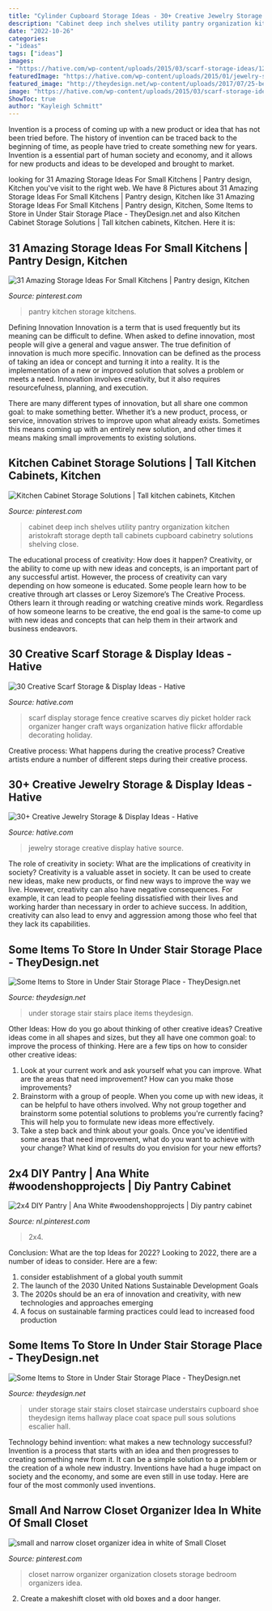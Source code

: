 ```yaml
---
title: "Cylinder Cupboard Storage Ideas - 30+ Creative Jewelry Storage &amp; Display Ideas"
description: "Cabinet deep inch shelves utility pantry organization kitchen aristokraft storage depth tall cabinets cupboard cabinetry solutions shelving close"
date: "2022-10-26"
categories:
- "ideas"
tags: ["ideas"]
images:
- "https://hative.com/wp-content/uploads/2015/03/scarf-storage-ideas/12-creative-scarf-storage-and-display-ideas.jpg"
featuredImage: "https://hative.com/wp-content/uploads/2015/01/jewelry-storage-display-ideas/20-jewelry-storage-display-ideas.jpg"
featured_image: "http://theydesign.net/wp-content/uploads/2017/07/25-best-ideas-about-under-stair-storage-on-pinterest-stair-with-regard-to-under-stair-storage-some-items-to-store-in-under-stair-storage-place.jpg"
image: "https://hative.com/wp-content/uploads/2015/03/scarf-storage-ideas/12-creative-scarf-storage-and-display-ideas.jpg"
ShowToc: true
author: "Kayleigh Schmitt"
---
```



Invention is a process of coming up with a new product or idea that has not been tried before. The history of invention can be traced back to the beginning of time, as people have tried to create something new for years. Invention is a essential part of human society and economy, and it allows for new products and ideas to be developed and brought to market.

	

		
looking for 31 Amazing Storage Ideas For Small Kitchens | Pantry design, Kitchen you've visit to the right web. We have 8 Pictures about 31 Amazing Storage Ideas For Small Kitchens | Pantry design, Kitchen like 31 Amazing Storage Ideas For Small Kitchens | Pantry design, Kitchen, Some Items to Store in Under Stair Storage Place - TheyDesign.net and also Kitchen Cabinet Storage Solutions | Tall kitchen cabinets, Kitchen. Here it is:
		
    
## 31 Amazing Storage Ideas For Small Kitchens | Pantry Design, Kitchen

<img loading=lazy src="https://i.pinimg.com/736x/39/d9/8c/39d98c293912ce75f3c74aeb2970eda7--small-kitchen-pantry-kitchen-pantry-design.jpg" onerror="this.onerror=null;this.src='https://tse4.mm.bing.net/th?id=OIP.CpwAUWRqklnaGUnaT6_MPgHaKE&amp;pid=15.1';" alt="31 Amazing Storage Ideas For Small Kitchens | Pantry design, Kitchen">

_Source: pinterest.com_

>pantry kitchen storage kitchens. 

	

Defining Innovation
Innovation is a term that is used frequently but its meaning can be difficult to define. When asked to define innovation, most people will give a general and vague answer. The true definition of innovation is much more specific.
Innovation can be defined as the process of taking an idea or concept and turning it into a reality. It is the implementation of a new or improved solution that solves a problem or meets a need. Innovation involves creativity, but it also requires resourcefulness, planning, and execution.

There are many different types of innovation, but all share one common goal: to make something better. Whether it’s a new product, process, or service, innovation strives to improve upon what already exists. Sometimes this means coming up with an entirely new solution, and other times it means making small improvements to existing solutions.

    
## Kitchen Cabinet Storage Solutions | Tall Kitchen Cabinets, Kitchen

<img loading=lazy src="https://i.pinimg.com/736x/00/af/7f/00af7fcf618d991953ab63a01d75d54c.jpg" onerror="this.onerror=null;this.src='https://tse3.mm.bing.net/th?id=OIP.DqfP417pPWNhvDhmOh772wHaLv&amp;pid=15.1';" alt="Kitchen Cabinet Storage Solutions | Tall kitchen cabinets, Kitchen">

_Source: pinterest.com_

>cabinet deep inch shelves utility pantry organization kitchen aristokraft storage depth tall cabinets cupboard cabinetry solutions shelving close. 

	

The educational process of creativity: How does it happen?
Creativity, or the ability to come up with new ideas and concepts, is an important part of any successful artist. However, the process of creativity can vary depending on how someone is educated. Some people learn how to be creative through art classes or Leroy Sizemore’s The Creative Process. Others learn it through reading or watching creative minds work. Regardless of how someone learns to be creative, the end goal is the same-to come up with new ideas and concepts that can help them in their artwork and business endeavors.

    
## 30 Creative Scarf Storage &amp; Display Ideas - Hative

<img loading=lazy src="https://hative.com/wp-content/uploads/2015/03/scarf-storage-ideas/12-creative-scarf-storage-and-display-ideas.jpg" onerror="this.onerror=null;this.src='https://tse3.mm.bing.net/th?id=OIP.3Ur6d2t7CqYFuvTA_ughpAHaLT&amp;pid=15.1';" alt="30 Creative Scarf Storage &amp; Display Ideas - Hative">

_Source: hative.com_

>scarf display storage fence creative scarves diy picket holder rack organizer hanger craft ways organization hative flickr affordable decorating holiday. 

	

Creative process: What happens during the creative process?
Creative artists endure a number of different steps during their creative process.

    
## 30+ Creative Jewelry Storage &amp; Display Ideas - Hative

<img loading=lazy src="https://hative.com/wp-content/uploads/2015/01/jewelry-storage-display-ideas/20-jewelry-storage-display-ideas.jpg" onerror="this.onerror=null;this.src='https://tse1.mm.bing.net/th?id=OIP.pADGwf9yBUzMI2G-0FArTQHaJ4&amp;pid=15.1';" alt="30+ Creative Jewelry Storage &amp; Display Ideas - Hative">

_Source: hative.com_

>jewelry storage creative display hative source. 

	

The role of creativity in society: What are the implications of creativity in society?
Creativity is a valuable asset in society. It can be used to create new ideas, make new products, or find new ways to improve the way we live. However, creativity can also have negative consequences. For example, it can lead to people feeling dissatisfied with their lives and working harder than necessary in order to achieve success. In addition, creativity can also lead to envy and aggression among those who feel that they lack its capabilities.

    
## Some Items To Store In Under Stair Storage Place - TheyDesign.net

<img loading=lazy src="http://theydesign.net/wp-content/uploads/2017/07/best-images-about-under-stairs-ideas-on-pinterest-storage-throughout-under-stair-storage-some-items-to-store-in-under-stair-storage-place.jpg" onerror="this.onerror=null;this.src='https://tse3.mm.bing.net/th?id=OIP.pw6EandPg4vhyFwVOJZaYQHaLH&amp;pid=15.1';" alt="Some Items to Store in Under Stair Storage Place - TheyDesign.net">

_Source: theydesign.net_

>under storage stair stairs place items theydesign. 

	

Other Ideas: How do you go about thinking of other creative ideas?
Creative ideas come in all shapes and sizes, but they all have one common goal: to improve the process of thinking. Here are a few tips on how to consider other creative ideas:
1. Look at your current work and ask yourself what you can improve. What are the areas that need improvement? How can you make those improvements?
2. Brainstorm with a group of people. When you come up with new ideas, it can be helpful to have others involved. Why not group together and brainstorm some potential solutions to problems you're currently facing? This will help you to formulate new ideas more effectively.
3. Take a step back and think about your goals. Once you've identified some areas that need improvement, what do you want to achieve with your change? What kind of results do you envision for your new efforts?

    
## 2x4 DIY Pantry | Ana White #woodenshopprojects | Diy Pantry Cabinet

<img loading=lazy src="https://i.pinimg.com/736x/b7/11/39/b7113978e11b3e41ed0b65417ed3f659.jpg" onerror="this.onerror=null;this.src='https://tse3.mm.bing.net/th?id=OIP.MO-aB5v6KS-5FtRTp7-16gHaOA&amp;pid=15.1';" alt="2x4 DIY Pantry | Ana White #woodenshopprojects | Diy pantry cabinet">

_Source: nl.pinterest.com_

>2x4. 

	

Conclusion: What are the top Ideas for 2022?
Looking to 2022, there are a number of ideas to consider. Here are a few: 
1. consider establishment of a global youth summit 
2. The launch of the 2030 United Nations Sustainable Development Goals 
3. The 2020s should be an era of innovation and creativity, with new technologies and approaches emerging 
4. A focus on sustainable farming practices could lead to increased food production 

    
## Some Items To Store In Under Stair Storage Place - TheyDesign.net

<img loading=lazy src="http://theydesign.net/wp-content/uploads/2017/07/25-best-ideas-about-under-stair-storage-on-pinterest-stair-with-regard-to-under-stair-storage-some-items-to-store-in-under-stair-storage-place.jpg" onerror="this.onerror=null;this.src='https://tse2.mm.bing.net/th?id=OIP.zEi9YI_9rmTygWIOjmjWngHaLI&amp;pid=15.1';" alt="Some Items to Store in Under Stair Storage Place - TheyDesign.net">

_Source: theydesign.net_

>under storage stair stairs closet staircase understairs cupboard shoe theydesign items hallway place coat space pull sous solutions escalier hall. 

	

Technology behind invention: what makes a new technology successful?
Invention is a process that starts with an idea and then progresses to creating something new from it. It can be a simple solution to a problem or the creation of a whole new industry. Inventions have had a huge impact on society and the economy, and some are even still in use today. Here are four of the most commonly used inventions.

    
## Small And Narrow Closet Organizer Idea In White Of Small Closet

<img loading=lazy src="https://i.pinimg.com/736x/a9/2e/ec/a92eecefeee3efa820ffc620c82840d4--narrow-closet-small-closets.jpg" onerror="this.onerror=null;this.src='https://tse1.mm.bing.net/th?id=OIP.Am6J23M6LWJ1sI_4-kwKygHaLH&amp;pid=15.1';" alt="small and narrow closet organizer idea in white of Small Closet">

_Source: pinterest.com_

>closet narrow organizer organization closets storage bedroom organizers idea. 

	

2. Create a makeshift closet with old boxes and a door hanger.

